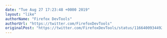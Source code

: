 ```yaml
---
date: "Tue Aug 27 17:23:48 +0000 2019"
layout: "like"
authorName: "Firefox DevTools"
authorUrl: "https://twitter.com/FirefoxDevTools"
originalPost: "https://twitter.com/FirefoxDevTools/status/1166400934492033024"
---
```

